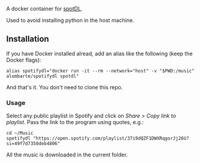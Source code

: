 A docker container for [spotDL](https://github.com/spotDL/spotify-downloader).

Used to avoid installing python in the host machine.

## Installation
If you have Docker installed alread, add an alias like the following (keep the Docker flags):

    alias spotifydl="docker run -it --rm --network="host" -v "$PWD:/music" alombarte/spotifydl spotdl"

And that's it. You don't need to clone this repo.

### Usage
Select any public playlist in Spotify and click on *Share > Copy link to playlist*. Pass the link to the program using quotes, e.g.:

    cd ~/Music
    spotifydl "https://open.spotify.com/playlist/37i9dQZF1DWXRqgorJj26U?si=49f7d7358deb4806"

All the music is downloaded in the current folder.